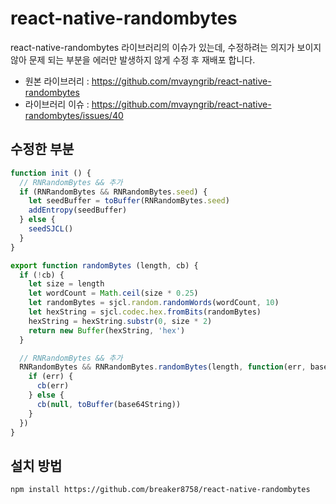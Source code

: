 # react-native-randombytes

react-native-randombytes 라이브러리의 이슈가 있는데, 수정하려는 의지가 보이지 않아 문제 되는 부분을 에러만 발생하지 않게 수정 후 재배포 합니다.
- 원본 라이브러리 : https://github.com/mvayngrib/react-native-randombytes
- 라이브러리 이슈 : https://github.com/mvayngrib/react-native-randombytes/issues/40

## 수정한 부분

```js
function init () {
  // RNRandomBytes && 추가
  if (RNRandomBytes && RNRandomBytes.seed) {
    let seedBuffer = toBuffer(RNRandomBytes.seed)
    addEntropy(seedBuffer)
  } else {
    seedSJCL()
  }
}

export function randomBytes (length, cb) {
  if (!cb) {
    let size = length
    let wordCount = Math.ceil(size * 0.25)
    let randomBytes = sjcl.random.randomWords(wordCount, 10)
    let hexString = sjcl.codec.hex.fromBits(randomBytes)
    hexString = hexString.substr(0, size * 2)
    return new Buffer(hexString, 'hex')
  }

  // RNRandomBytes && 추가
  RNRandomBytes && RNRandomBytes.randomBytes(length, function(err, base64String) {
    if (err) {
      cb(err)
    } else {
      cb(null, toBuffer(base64String))
    }
  })
}
```

## 설치 방법

```bash
npm install https://github.com/breaker8758/react-native-randombytes
```
